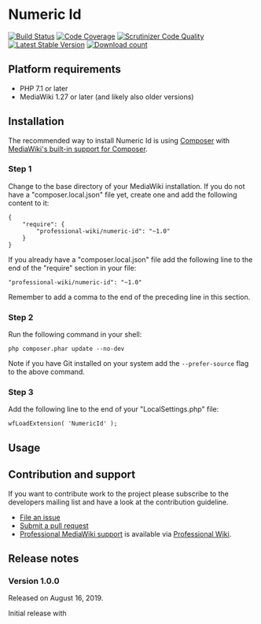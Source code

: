 # Numeric Id

[![Build Status](https://travis-ci.org/ProfessionalWiki/NumericId.svg?branch=master)](https://travis-ci.org/ProfessionalWiki/NumericId)
[![Code Coverage](https://scrutinizer-ci.com/g/ProfessionalWiki/NumericId/badges/coverage.png?b=master)](https://scrutinizer-ci.com/g/ProfessionalWiki/NumericId/?branch=master)
[![Scrutinizer Code Quality](https://scrutinizer-ci.com/g/ProfessionalWiki/NumericId/badges/quality-score.png?b=master)](https://scrutinizer-ci.com/g/ProfessionalWiki/NumericId/?branch=master)
[![Latest Stable Version](https://poser.pugx.org/professional-wiki/numeric-id/version.png)](https://packagist.org/packages/professional-wiki/numeric-id)
[![Download count](https://poser.pugx.org/professional-wiki/numeric-id/d/total.png)](https://packagist.org/packages/professional-wiki/numeric-id)



## Platform requirements

* PHP 7.1 or later
* MediaWiki 1.27 or later (and likely also older versions)

## Installation

The recommended way to install Numeric Id is using [Composer](https://getcomposer.org) with
[MediaWiki's built-in support for Composer](https://professional.wiki/en/articles/installing-mediawiki-extensions-with-composer).

### Step 1

Change to the base directory of your MediaWiki installation. If you do not have a "composer.local.json" file yet,
create one and add the following content to it:

```
{
	"require": {
		"professional-wiki/numeric-id": "~1.0"
	}
}
```

If you already have a "composer.local.json" file add the following line to the end of the "require"
section in your file:

    "professional-wiki/numeric-id": "~1.0"

Remember to add a comma to the end of the preceding line in this section.

### Step 2

Run the following command in your shell:

    php composer.phar update --no-dev

Note if you have Git installed on your system add the `--prefer-source` flag to the above command.

### Step 3

Add the following line to the end of your "LocalSettings.php" file:

    wfLoadExtension( 'NumericId' );

## Usage


## Contribution and support

If you want to contribute work to the project please subscribe to the developers mailing list and
have a look at the contribution guideline.

* [File an issue](https://github.com/ProfessionalWiki/NumericId/issues)
* [Submit a pull request](https://github.com/ProfessionalWiki/NumericId/pulls)
* [Professional MediaWiki support](https://professional.wiki/en/support) is available via [Professional Wiki](https://professional.wiki/).

## Release notes


### Version 1.0.0

Released on August 16, 2019.

Initial release with
